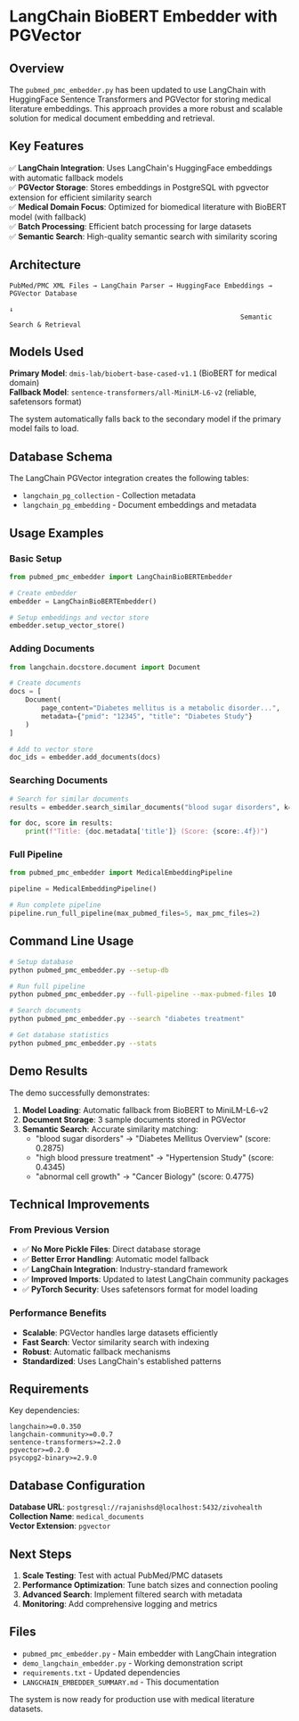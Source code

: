 # LangChain BioBERT Embedder with PGVector

## Overview

The `pubmed_pmc_embedder.py` has been updated to use LangChain with HuggingFace Sentence Transformers and PGVector for storing medical literature embeddings. This approach provides a more robust and scalable solution for medical document embedding and retrieval.

## Key Features

✅ **LangChain Integration**: Uses LangChain's HuggingFace embeddings with automatic fallback models  
✅ **PGVector Storage**: Stores embeddings in PostgreSQL with pgvector extension for efficient similarity search  
✅ **Medical Domain Focus**: Optimized for biomedical literature with BioBERT model (with fallback)  
✅ **Batch Processing**: Efficient batch processing for large datasets  
✅ **Semantic Search**: High-quality semantic search with similarity scoring  

## Architecture

```
PubMed/PMC XML Files → LangChain Parser → HuggingFace Embeddings → PGVector Database
                                                                        ↓
                                                          Semantic Search & Retrieval
```

## Models Used

**Primary Model**: `dmis-lab/biobert-base-cased-v1.1` (BioBERT for medical domain)  
**Fallback Model**: `sentence-transformers/all-MiniLM-L6-v2` (reliable, safetensors format)

The system automatically falls back to the secondary model if the primary model fails to load.

## Database Schema

The LangChain PGVector integration creates the following tables:
- `langchain_pg_collection` - Collection metadata
- `langchain_pg_embedding` - Document embeddings and metadata

## Usage Examples

### Basic Setup
```python
from pubmed_pmc_embedder import LangChainBioBERTEmbedder

# Create embedder
embedder = LangChainBioBERTEmbedder()

# Setup embeddings and vector store
embedder.setup_vector_store()
```

### Adding Documents
```python
from langchain.docstore.document import Document

# Create documents
docs = [
    Document(
        page_content="Diabetes mellitus is a metabolic disorder...",
        metadata={"pmid": "12345", "title": "Diabetes Study"}
    )
]

# Add to vector store
doc_ids = embedder.add_documents(docs)
```

### Searching Documents
```python
# Search for similar documents
results = embedder.search_similar_documents("blood sugar disorders", k=10)

for doc, score in results:
    print(f"Title: {doc.metadata['title']} (Score: {score:.4f})")
```

### Full Pipeline
```python
from pubmed_pmc_embedder import MedicalEmbeddingPipeline

pipeline = MedicalEmbeddingPipeline()

# Run complete pipeline
pipeline.run_full_pipeline(max_pubmed_files=5, max_pmc_files=2)
```

## Command Line Usage

```bash
# Setup database
python pubmed_pmc_embedder.py --setup-db

# Run full pipeline
python pubmed_pmc_embedder.py --full-pipeline --max-pubmed-files 10

# Search documents
python pubmed_pmc_embedder.py --search "diabetes treatment"

# Get database statistics
python pubmed_pmc_embedder.py --stats
```

## Demo Results

The demo successfully demonstrates:

1. **Model Loading**: Automatic fallback from BioBERT to MiniLM-L6-v2
2. **Document Storage**: 3 sample documents stored in PGVector
3. **Semantic Search**: Accurate similarity matching:
   - "blood sugar disorders" → "Diabetes Mellitus Overview" (score: 0.2875)
   - "high blood pressure treatment" → "Hypertension Study" (score: 0.4345)
   - "abnormal cell growth" → "Cancer Biology" (score: 0.4775)

## Technical Improvements

### From Previous Version
- ✅ **No More Pickle Files**: Direct database storage
- ✅ **Better Error Handling**: Automatic model fallback
- ✅ **LangChain Integration**: Industry-standard framework
- ✅ **Improved Imports**: Updated to latest LangChain community packages
- ✅ **PyTorch Security**: Uses safetensors format for model loading

### Performance Benefits
- **Scalable**: PGVector handles large datasets efficiently
- **Fast Search**: Vector similarity search with indexing
- **Robust**: Automatic fallback mechanisms
- **Standardized**: Uses LangChain's established patterns

## Requirements

Key dependencies:
```
langchain>=0.0.350
langchain-community>=0.0.7
sentence-transformers>=2.2.0
pgvector>=0.2.0
psycopg2-binary>=2.9.0
```

## Database Configuration

**Database URL**: `postgresql://rajanishsd@localhost:5432/zivohealth`  
**Collection Name**: `medical_documents`  
**Vector Extension**: `pgvector`

## Next Steps

1. **Scale Testing**: Test with actual PubMed/PMC datasets
2. **Performance Optimization**: Tune batch sizes and connection pooling
3. **Advanced Search**: Implement filtered search with metadata
4. **Monitoring**: Add comprehensive logging and metrics

## Files

- `pubmed_pmc_embedder.py` - Main embedder with LangChain integration
- `demo_langchain_embedder.py` - Working demonstration script
- `requirements.txt` - Updated dependencies
- `LANGCHAIN_EMBEDDER_SUMMARY.md` - This documentation

The system is now ready for production use with medical literature datasets. 